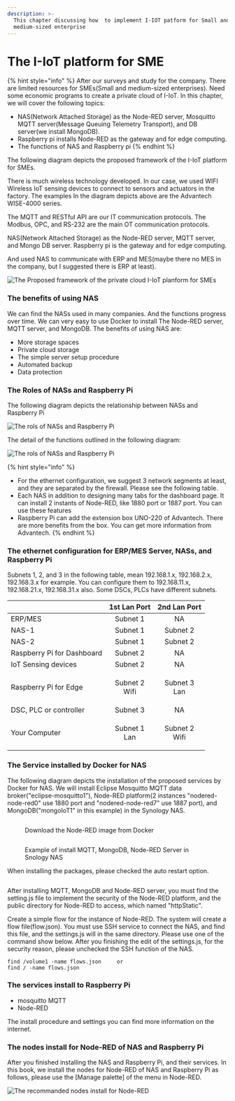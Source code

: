 ```yaml
---
description: >-
  This chapter discussing how  to implement I-IOT patform for Small and
  medium-sized enterprise
---
```


# The I-IoT platform for SME

{% hint style="info" %}
After our surveys and study for the company.  There are limited resources for SMEs(Small and medium-sized enterprises). Need some economic programs to create a private cloud of I-IoT.  In this chapter, we will cover the following topics:

* NAS(Network Attached Storage)  as the Node-RED server,  Mosquitto MQTT server(Message Queuing Telemetry Transport), and DB server(we install MongoDB).
* Raspberry pi installs Node-RED as the gateway and for edge computing.
* The functions of NAS and Raspberry pi
{% endhint %}

The following diagram depicts the proposed framework of the I-IoT platform for SMEs.&#x20;

There is much wireless technology developed.  In our case, we used WIFI Wireless IoT sensing devices to connect to sensors and actuators in the factory. The examples In the diagram depicts above are the Advantech WISE-4000 series.&#x20;

The MQTT and RESTful API are our IT communication protocols.  The Modbus, OPC, and RS-232 are the main OT communication protocols.

NAS(Network Attached Storage)  as the Node-RED server,  MQTT server, and Mongo DB server. Raspberry pi is the gateway and for edge computing.

And used NAS to communicate with ERP and MES(maybe there no MES in the company, but I suggested there is ERP at least).



![The Proposed framework of the private cloud I-IoT planform for SMEs](<../.gitbook/assets/The framework of I-IoT.jpg>)

### The benefits of using NAS

We can find the NASs used in many companies. And the functions progress over time. We can very easy to use Docker to install The Node-RED server, MQTT server, and MongoDB. The benefits of using NAS are:

* More storage spaces
* Private cloud storage
* The simple server setup procedure
* Automated backup
* Data protection

### The Roles of NASs and  Raspberry Pi

The following diagram depicts the relationship between NASs and Raspberry Pi

![The rols of NASs and Raspberry Pi](<../.gitbook/assets/The roles of NASs and Raspberry pi-1.jpg>)



The detail of the functions outlined in the following diagram:

![The rols of NASs and Raspberry Pi](<../.gitbook/assets/The roles of NASs and Raspberry pi-2.jpg>)

{% hint style="info" %}
* For the ethernet configuration, we suggest 3  network segments at least, and they are separated by the firewall. Please see the following table.
* Each NAS in addition to designing many tabs for the dashboard page. It can install 2 instants of Node-RED, like 1880 port or 1887 port. You can use these features
* Raspberry Pi can add the extension box UNO-220 of Advantech. There are more benefits from the box. You can get more information from Advantech.
{% endhint %}

### The ethernet configuration for ERP/MES Server, NASs, and Raspberry Pi

Subnets 1, 2, and 3 in the following table, mean 192.168.1.x, 192.168.2.x, 192.168.3.x for example. You can configure them to 192.168.11.x, 192.168.21.x, 192.168.31.x also. Some DSCs, PLCs have different subnets.

|                            |       1st Lan Port      |       2nd Lan Port      |
| -------------------------- | :---------------------: | :---------------------: |
| ERP/MES                    |         Subnet 1        |            NA           |
| NAS-1                      |         Subnet 1        |         Subnet 2        |
| NAS-2                      |         Subnet 1        |         Subnet 2        |
| Raspberry Pi for Dashboard |         Subnet 2        |            NA           |
| IoT Sensing devices        |         Subnet 2        |            NA           |
| Raspberry Pi for Edge      | <p>Subnet 2<br>Wifi</p> |  <p>Subnet 3<br>Lan</p> |
| DSC, PLC  or controller    |         Subnet 3        |            NA           |
| Your Computer              |  <p>Subnet 1<br>Lan</p> | <p>Subnet 2<br>Wifi</p> |

### The Service installed by Docker for NAS

The following diagram depicts the installation of the proposed services by Docker for NAS. We will install Eclipse Mosquitto MQTT data broker("eclipse-mosquitto1"), Node-RED platform(2 instances "nodered-node-red0" use 1880 port and "nodered-node-red7" use 1887 port), and MongoDB("mongoIoT1" in this example) in the Synology NAS.&#x20;

<figure><img src="../.gitbook/assets/NAS-Docker-NodeRED-1.jpg" alt=""><figcaption><p>Download the Node-RED image from Docker </p></figcaption></figure>

<figure><img src="../.gitbook/assets/NAS-NodeRED.jpg" alt=""><figcaption><p>Example of install MQTT, MongoDB, Node-RED Server in Snology NAS</p></figcaption></figure>

When installing the packages, please checked the auto restart option.

<figure><img src="../.gitbook/assets/NAS-Docker-NodeRED-2.jpg" alt=""><figcaption></figcaption></figure>

After installing MQTT, MongoDB and Node-RED server, you must find the setting.js file to  implement the security of the Node-RED platform, and the public directory for Node-RED to access, which named "httpStatic".&#x20;

Create a simple flow for the instance of Node-RED. The system will create a flow file(flow.json). You must use SSH service to connect the NAS, and find this file, and the settings.js will in the same directory. Please use one of the command show below. After you finishing the edit of the settings.js, for the security reason, please unchecked the SSH function of the NAS.

```
find /volume1 -name flows.json     or
find / -name flows.json
```

### The services install to Raspberry Pi

* mosquitto MQTT
* Node-RED

The install procedure and settings you can find more information on the internet.

### The nodes install for Node-RED of NAS and Raspberry Pi

After you finished installing the NAS and Raspberry Pi, and their services. In this book, we install the nodes for Node-RED of NAS and Raspberry Pi as follows, please use the \[Manage palette] of the menu in Node-RED.

![The recommanded nodes install for Node-RED](<../.gitbook/assets/The nodes install for Node-RED.jpg>)

